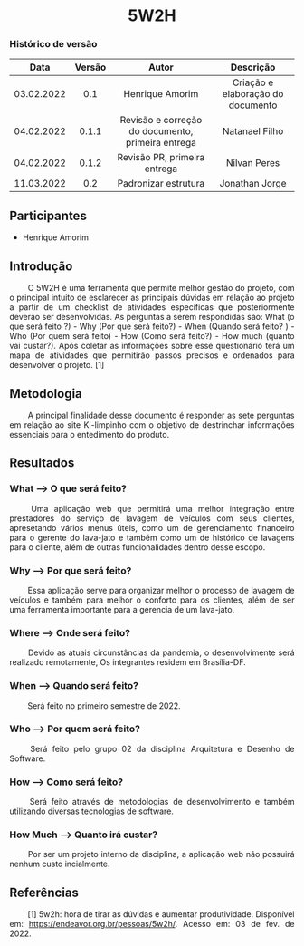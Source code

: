 # <center> 5W2H

### Histórico de versão
| Data | Versão | Autor | Descrição |
| :-:|:-:|:-:|:-: |
| 03.02.2022| 0.1 | Henrique Amorim | Criação e elaboração do documento |
| 04.02.2022 | 0.1.1 | Revisão e correção do documento, primeira entrega | Natanael Filho |
| 04.02.2022 | 0.1.2 | Revisão PR, primeira entrega | Nilvan Peres |
| 11.03.2022 | 0.2 | Padronizar estrutura  | Jonathan Jorge|

## Participantes

- Henrique Amorim

## Introdução

<p align="justify">&emsp;&emsp;
  O 5W2H é uma ferramenta que permite melhor gestão do projeto, com o principal intuito de esclarecer as principais dúvidas em relação ao projeto a partir de um checklist de atividades específicas que posteriormente deverão ser desenvolvidas. As perguntas a serem respondidas são: What (o que será feito ?) - Why (Por que será feito?) - When (Quando será feito? ) - Who (Por quem será feito) - How (Como será feito?) - How much (quanto vai custar?). Após coletar as informações sobre esse questionário terá um mapa de atividades que permitirão passos precisos e ordenados para desenvolver o projeto. [1]
</p>

## Metodologia

<p align="justify">&emsp;&emsp;
    A principal finalidade desse documento é responder as sete perguntas em relação ao site Ki-limpinho com o objetivo de destrinchar informações essenciais para o entedimento do produto.
</p>

## Resultados

### What --> O que será feito?

<p align="justify">&emsp;&emsp;
  Uma aplicação web que permitirá uma melhor integração entre prestadores do serviço de lavagem de veículos com seus clientes, apresetando vários menus úteis, como um de gerenciamento financeiro para o gerente do lava-jato e também como um de histórico de lavagens para o cliente, além de outras funcionalidades dentro desse escopo.
</p>

### Why --> Por que será feito?
<p align="justify">&emsp;&emsp;
Essa aplicação serve para organizar melhor o processo de lavagem de veículos e também para melhor o conforto para os clientes, além de ser uma ferramenta importante para a gerencia de um lava-jato.
</p>

### Where --> Onde será feito?
<p align="justify">&emsp;&emsp;
  Devido as atuais circunstâncias da pandemia, o desenvolvimente será realizado remotamente, Os integrantes residem em Brasília-DF.
</p>

### When --> Quando será feito?
<p align="justify">&emsp;&emsp;
  Será feito no primeiro semestre de 2022.
</p>


### Who --> Por quem será feito?
<p align="justify">&emsp;&emsp;
  Será feito pelo grupo 02 da disciplina Arquitetura e Desenho de Software.
</p>

### How --> Como será feito?
<p align="justify">&emsp;&emsp;
  Será feito através de metodologias de desenvolvimento e também utilizando diversas tecnologias de software.
</p>


### How Much --> Quanto irá custar?
<p align="justify">&emsp;&emsp;
    Por ser um projeto interno da disciplina, a aplicação web não possuirá nenhum custo incialmente.
</p>


## Referências
<p align="justify">&emsp;&emsp; [1] 5w2h: hora de tirar as dúvidas e aumentar produtividade. Disponível em: <a href="https://endeavor.org.br/pessoas/5w2h/" target="_blanck">https://endeavor.org.br/pessoas/5w2h/</a>. Acesso em: 03 de fev. de 2022.</p>
